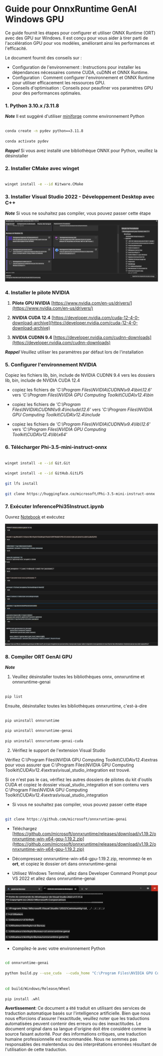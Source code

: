 # **Guide pour OnnxRuntime GenAI Windows GPU**

Ce guide fournit les étapes pour configurer et utiliser ONNX Runtime (ORT) avec des GPU sur Windows. Il est conçu pour vous aider à tirer parti de l'accélération GPU pour vos modèles, améliorant ainsi les performances et l'efficacité.

Le document fournit des conseils sur :

- Configuration de l'environnement : Instructions pour installer les dépendances nécessaires comme CUDA, cuDNN et ONNX Runtime.
- Configuration : Comment configurer l'environnement et ONNX Runtime pour utiliser efficacement les ressources GPU.
- Conseils d'optimisation : Conseils pour peaufiner vos paramètres GPU pour des performances optimales.

### **1. Python 3.10.x /3.11.8**

   ***Note*** Il est suggéré d'utiliser [miniforge](https://github.com/conda-forge/miniforge/releases/latest/download/Miniforge3-Windows-x86_64.exe) comme environnement Python

   ```bash

   conda create -n pydev python==3.11.8

   conda activate pydev

   ```

   ***Rappel*** Si vous avez installé une bibliothèque ONNX pour Python, veuillez la désinstaller

### **2. Installer CMake avec winget**


   ```bash

   winget install -e --id Kitware.CMake

   ```

### **3. Installer Visual Studio 2022 - Développement Desktop avec C++**

   ***Note*** Si vous ne souhaitez pas compiler, vous pouvez passer cette étape

![CPP](../../../../../translated_images/01.854106e1a59a99d94b3107272561ee2a29b6e88c88eee54f5208aa267e245673.fr.png)


### **4. Installer le pilote NVIDIA**

1. **Pilote GPU NVIDIA**  [https://www.nvidia.com/en-us/drivers/](https://www.nvidia.com/en-us/drivers/)

2. **NVIDIA CUDA 12.4** [https://developer.nvidia.com/cuda-12-4-0-download-archive](https://developer.nvidia.com/cuda-12-4-0-download-archive)

3. **NVIDIA CUDNN 9.4**  [https://developer.nvidia.com/cudnn-downloads](https://developer.nvidia.com/cudnn-downloads)

***Rappel*** Veuillez utiliser les paramètres par défaut lors de l'installation

### **5. Configurer l'environnement NVIDIA**

Copiez les fichiers lib, bin, include de NVIDIA CUDNN 9.4 vers les dossiers lib, bin, include de NVIDIA CUDA 12.4

- copiez les fichiers de *'C:\Program Files\NVIDIA\CUDNN\v9.4\bin\12.6'* vers  *'C:\Program Files\NVIDIA GPU Computing Toolkit\CUDA\v12.4\bin*

- copiez les fichiers de *'C:\Program Files\NVIDIA\CUDNN\v9.4\include\12.6'* vers  *'C:\Program Files\NVIDIA GPU Computing Toolkit\CUDA\v12.4\include*

- copiez les fichiers de *'C:\Program Files\NVIDIA\CUDNN\v9.4\lib\12.6'* vers  *'C:\Program Files\NVIDIA GPU Computing Toolkit\CUDA\v12.4\lib\x64'*


### **6. Télécharger Phi-3.5-mini-instruct-onnx**


   ```bash

   winget install -e --id Git.Git

   winget install -e --id GitHub.GitLFS

   git lfs install

   git clone https://huggingface.co/microsoft/Phi-3.5-mini-instruct-onnx

   ```

### **7. Exécuter InferencePhi35Instruct.ipynb**

   Ouvrez [Notebook](../../../../../code/09.UpdateSamples/Aug/ortgpu-phi35-instruct.ipynb) et exécutez 


![RESULT](../../../../../translated_images/02.43aae251d78f36de205297b84791456ffeca7e25fa205efa5a7c1ae310dfa2f4.fr.png)


### **8. Compiler ORT GenAI GPU**


   ***Note*** 
   
   1. Veuillez désinstaller toutes les bibliothèques onnx, onnxruntime et onnxruntime-genai

   
   ```bash

   pip list 
   
   ```

   Ensuite, désinstallez toutes les bibliothèques onnxruntime, c'est-à-dire 


   ```bash

   pip uninstall onnxruntime

   pip uninstall onnxruntime-genai

   pip uninstall onnxruntume-genai-cuda
   
   ```

   2. Vérifiez le support de l'extension Visual Studio 

   Vérifiez C:\Program Files\NVIDIA GPU Computing Toolkit\CUDA\v12.4\extras pour vous assurer que C:\Program Files\NVIDIA GPU Computing Toolkit\CUDA\v12.4\extras\visual_studio_integration est trouvé. 
   
   Si ce n'est pas le cas, vérifiez les autres dossiers de pilotes du kit d'outils CUDA et copiez le dossier visual_studio_integration et son contenu vers C:\Program Files\NVIDIA GPU Computing Toolkit\CUDA\v12.4\extras\visual_studio_integration




   - Si vous ne souhaitez pas compiler, vous pouvez passer cette étape


   ```bash

   git clone https://github.com/microsoft/onnxruntime-genai

   ```

   - Téléchargez [https://github.com/microsoft/onnxruntime/releases/download/v1.19.2/onnxruntime-win-x64-gpu-1.19.2.zip](https://github.com/microsoft/onnxruntime/releases/download/v1.19.2/onnxruntime-win-x64-gpu-1.19.2.zip)

   - Décompressez onnxruntime-win-x64-gpu-1.19.2.zip, renommez-le en **ort**, et copiez le dossier ort dans onnxruntime-genai

   - Utilisez Windows Terminal, allez dans Developer Command Prompt pour VS 2022 et allez dans onnxruntime-genai 

![RESULT](../../../../../translated_images/03.aedc01607f76c31c2e1199c3014638c9f07dfc89218db0cecc793ba2e96cba75.fr.png)

   - Compilez-le avec votre environnement Python

   
   ```bash

   cd onnxruntime-genai

   python build.py --use_cuda  --cuda_home "C:\Program Files\NVIDIA GPU Computing Toolkit\CUDA\v12.4" --config Release
 

   cd build/Windows/Release/Wheel

   pip install .whl

   ```

**Avertissement**:
Ce document a été traduit en utilisant des services de traduction automatique basés sur l'intelligence artificielle. Bien que nous nous efforcions d'assurer l'exactitude, veuillez noter que les traductions automatisées peuvent contenir des erreurs ou des inexactitudes. Le document original dans sa langue d'origine doit être considéré comme la source faisant autorité. Pour des informations critiques, une traduction humaine professionnelle est recommandée. Nous ne sommes pas responsables des malentendus ou des interprétations erronées résultant de l'utilisation de cette traduction.